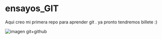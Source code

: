 # ensayos_GIT
Aqui creo mi primera repo para aprender git . ya pronto tendremos billete :)

![imagen git+github](https://www.freecodecamp.org/espanol/news/content/images/size/w2000/2021/01/cover-pic-1-.jpeg)
